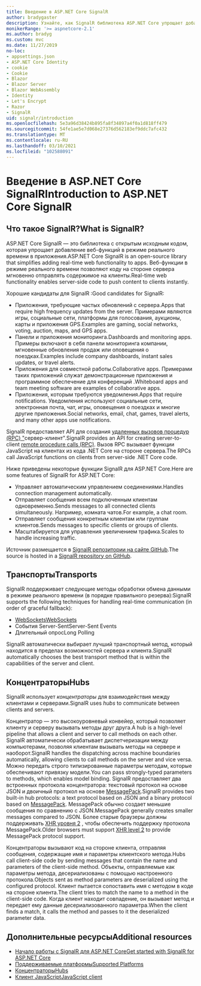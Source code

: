 ```yaml
---
title: Введение в ASP.NET Core SignalR
author: bradygaster
description: Узнайте, как SignalR библиотека ASP.NET Core упрощает добавление в приложения функций в режиме реального времени.
monikerRange: '>= aspnetcore-2.1'
ms.author: bradyg
ms.custom: mvc
ms.date: 11/27/2019
no-loc:
- appsettings.json
- ASP.NET Core Identity
- cookie
- Cookie
- Blazor
- Blazor Server
- Blazor WebAssembly
- Identity
- Let's Encrypt
- Razor
- SignalR
uid: signalr/introduction
ms.openlocfilehash: 5e3a96d38424b895fa8f34897a4f0a1d818ff479
ms.sourcegitcommit: 54fe1ae5e7d068e27376d562183ef9ddc7afc432
ms.translationtype: MT
ms.contentlocale: ru-RU
ms.lasthandoff: 03/10/2021
ms.locfileid: "102588091"
---
```

# <a name="introduction-to-aspnet-core-signalr"></a><span data-ttu-id="7e488-103">Введение в ASP.NET Core SignalR</span><span class="sxs-lookup"><span data-stu-id="7e488-103">Introduction to ASP.NET Core SignalR</span></span>

## <a name="what-is-signalr"></a><span data-ttu-id="7e488-104">Что такое SignalR?</span><span class="sxs-lookup"><span data-stu-id="7e488-104">What is SignalR?</span></span>

<span data-ttu-id="7e488-105">ASP.NET Core SignalR — это библиотека с открытым исходным кодом, которая упрощает добавление веб-функций в режиме реального времени в приложения.</span><span class="sxs-lookup"><span data-stu-id="7e488-105">ASP.NET Core SignalR is an open-source library that simplifies adding real-time web functionality to apps.</span></span> <span data-ttu-id="7e488-106">Веб-функции в режиме реального времени позволяют коду на стороне сервера мгновенно отправлять содержимое на клиенты.</span><span class="sxs-lookup"><span data-stu-id="7e488-106">Real-time web functionality enables server-side code to push content to clients instantly.</span></span>

<span data-ttu-id="7e488-107">Хорошие кандидаты для SignalR :</span><span class="sxs-lookup"><span data-stu-id="7e488-107">Good candidates for SignalR:</span></span>

* <span data-ttu-id="7e488-108">Приложения, требующие частых обновлений с сервера.</span><span class="sxs-lookup"><span data-stu-id="7e488-108">Apps that require high frequency updates from the server.</span></span> <span data-ttu-id="7e488-109">Примерами являются игры, социальные сети, платформы для голосования, аукционы, карты и приложения GPS.</span><span class="sxs-lookup"><span data-stu-id="7e488-109">Examples are gaming, social networks, voting, auction, maps, and GPS apps.</span></span>
* <span data-ttu-id="7e488-110">Панели и приложения мониторинга.</span><span class="sxs-lookup"><span data-stu-id="7e488-110">Dashboards and monitoring apps.</span></span> <span data-ttu-id="7e488-111">Примеры включают в себя панели мониторинга компании, мгновенные обновления продаж или оповещения о поездках.</span><span class="sxs-lookup"><span data-stu-id="7e488-111">Examples include company dashboards, instant sales updates, or travel alerts.</span></span>
* <span data-ttu-id="7e488-112">Приложения для совместной работы.</span><span class="sxs-lookup"><span data-stu-id="7e488-112">Collaborative apps.</span></span> <span data-ttu-id="7e488-113">Примерами таких приложений служат демонстрационные приложения и программное обеспечение для конференций .</span><span class="sxs-lookup"><span data-stu-id="7e488-113">Whiteboard apps and team meeting software are examples of collaborative apps.</span></span>
* <span data-ttu-id="7e488-114">Приложения, которым требуются уведомления.</span><span class="sxs-lookup"><span data-stu-id="7e488-114">Apps that require notifications.</span></span> <span data-ttu-id="7e488-115">Уведомления используют социальные сети, электронная почта, чат, игры, оповещения о поездках и многие другие приложения.</span><span class="sxs-lookup"><span data-stu-id="7e488-115">Social networks, email, chat, games, travel alerts, and many other apps use notifications.</span></span>

<span data-ttu-id="7e488-116">SignalR предоставляет API для создания [удаленных вызовов процедур (RPC) "](https://wikipedia.org/wiki/Remote_procedure_call)сервер-клиент".</span><span class="sxs-lookup"><span data-stu-id="7e488-116">SignalR provides an API for creating server-to-client [remote procedure calls (RPC)](https://wikipedia.org/wiki/Remote_procedure_call).</span></span> <span data-ttu-id="7e488-117">Вызов RPC вызывает функции JavaScript на клиентах из кода .NET Core на стороне сервера.</span><span class="sxs-lookup"><span data-stu-id="7e488-117">The RPCs call JavaScript functions on clients from server-side .NET Core code.</span></span>

<span data-ttu-id="7e488-118">Ниже приведены некоторые функции SignalR для ASP.NET Core.</span><span class="sxs-lookup"><span data-stu-id="7e488-118">Here are some features of SignalR for ASP.NET Core:</span></span>

* <span data-ttu-id="7e488-119">Управляет автоматическим управлением соединениями.</span><span class="sxs-lookup"><span data-stu-id="7e488-119">Handles connection management automatically.</span></span>
* <span data-ttu-id="7e488-120">Отправляет сообщения всем подключенным клиентам одновременно.</span><span class="sxs-lookup"><span data-stu-id="7e488-120">Sends messages to all connected clients simultaneously.</span></span> <span data-ttu-id="7e488-121">Например, комната чатов.</span><span class="sxs-lookup"><span data-stu-id="7e488-121">For example, a chat room.</span></span>
* <span data-ttu-id="7e488-122">Отправляет сообщения конкретным клиентам или группам клиентов.</span><span class="sxs-lookup"><span data-stu-id="7e488-122">Sends messages to specific clients or groups of clients.</span></span>
* <span data-ttu-id="7e488-123">Масштабируется для управления увеличением трафика.</span><span class="sxs-lookup"><span data-stu-id="7e488-123">Scales to handle increasing traffic.</span></span>

<span data-ttu-id="7e488-124">Источник размещается в [ SignalR репозитории на сайте GitHub](https://github.com/dotnet/AspNetCore/tree/main/src/SignalR).</span><span class="sxs-lookup"><span data-stu-id="7e488-124">The source is hosted in a [SignalR repository on GitHub](https://github.com/dotnet/AspNetCore/tree/main/src/SignalR).</span></span>

## <a name="transports"></a><span data-ttu-id="7e488-125">Транспорты</span><span class="sxs-lookup"><span data-stu-id="7e488-125">Transports</span></span>

<span data-ttu-id="7e488-126">SignalR поддерживает следующие методы обработки обмена данными в режиме реального времени (в порядке правильного резерва):</span><span class="sxs-lookup"><span data-stu-id="7e488-126">SignalR supports the following techniques for handling real-time communication (in order of graceful fallback):</span></span>

* [<span data-ttu-id="7e488-127">WebSockets</span><span class="sxs-lookup"><span data-stu-id="7e488-127">WebSockets</span></span>](https://tools.ietf.org/html/rfc7118)
* <span data-ttu-id="7e488-128">События Server-Sent</span><span class="sxs-lookup"><span data-stu-id="7e488-128">Server-Sent Events</span></span>
* <span data-ttu-id="7e488-129">Длительный опрос</span><span class="sxs-lookup"><span data-stu-id="7e488-129">Long Polling</span></span>

<span data-ttu-id="7e488-130">SignalR автоматически выбирает лучший транспортный метод, который находится в пределах возможностей сервера и клиента.</span><span class="sxs-lookup"><span data-stu-id="7e488-130">SignalR automatically chooses the best transport method that is within the capabilities of the server and client.</span></span>

## <a name="hubs"></a><span data-ttu-id="7e488-131">Концентраторы</span><span class="sxs-lookup"><span data-stu-id="7e488-131">Hubs</span></span>

<span data-ttu-id="7e488-132">SignalR использует *концентраторы* для взаимодействия между клиентами и серверами.</span><span class="sxs-lookup"><span data-stu-id="7e488-132">SignalR uses *hubs* to communicate between clients and servers.</span></span>

<span data-ttu-id="7e488-133">Концентратор — это высокоуровневый конвейер, который позволяет клиенту и серверу вызывать методы друг друга.</span><span class="sxs-lookup"><span data-stu-id="7e488-133">A hub is a high-level pipeline that allows a client and server to call methods on each other.</span></span> <span data-ttu-id="7e488-134">SignalR автоматически обрабатывает диспетчеризации между компьютерами, позволяя клиентам вызывать методы на сервере и наоборот.</span><span class="sxs-lookup"><span data-stu-id="7e488-134">SignalR handles the dispatching across machine boundaries automatically, allowing clients to call methods on the server and vice versa.</span></span> <span data-ttu-id="7e488-135">Можно передать строго типизированные параметры методам, которые обеспечивают привязку модели.</span><span class="sxs-lookup"><span data-stu-id="7e488-135">You can pass strongly-typed parameters to methods, which enables model binding.</span></span> <span data-ttu-id="7e488-136">SignalR предоставляет два встроенных протокола концентратора: текстовый протокол на основе JSON и двоичный протокол на основе [MessagePack](https://msgpack.org/).</span><span class="sxs-lookup"><span data-stu-id="7e488-136">SignalR provides two built-in hub protocols: a text protocol based on JSON and a binary protocol based on [MessagePack](https://msgpack.org/).</span></span>  <span data-ttu-id="7e488-137">MessagePack обычно создает меньшие сообщения по сравнению с JSON.</span><span class="sxs-lookup"><span data-stu-id="7e488-137">MessagePack generally creates smaller messages compared to JSON.</span></span> <span data-ttu-id="7e488-138">Более старые браузеры должны поддерживать [XHR уровня 2](https://caniuse.com/#feat=xhr2) , чтобы обеспечить поддержку протокола MessagePack.</span><span class="sxs-lookup"><span data-stu-id="7e488-138">Older browsers must support [XHR level 2](https://caniuse.com/#feat=xhr2) to provide MessagePack protocol support.</span></span>

<span data-ttu-id="7e488-139">Концентраторы вызывают код на стороне клиента, отправляя сообщения, содержащие имя и параметры клиентского метода.</span><span class="sxs-lookup"><span data-stu-id="7e488-139">Hubs call client-side code by sending messages that contain the name and parameters of the client-side method.</span></span> <span data-ttu-id="7e488-140">Объекты, отправляемые как параметры метода, десериализованы с помощью настроенного протокола.</span><span class="sxs-lookup"><span data-stu-id="7e488-140">Objects sent as method parameters are deserialized using the configured protocol.</span></span> <span data-ttu-id="7e488-141">Клиент пытается сопоставить имя с методом в коде на стороне клиента.</span><span class="sxs-lookup"><span data-stu-id="7e488-141">The client tries to match the name to a method in the client-side code.</span></span> <span data-ttu-id="7e488-142">Когда клиент находит совпадение, он вызывает метод и передает ему данные десериализованного параметра.</span><span class="sxs-lookup"><span data-stu-id="7e488-142">When the client finds a match, it calls the method and passes to it the deserialized parameter data.</span></span>

## <a name="additional-resources"></a><span data-ttu-id="7e488-143">Дополнительные ресурсы</span><span class="sxs-lookup"><span data-stu-id="7e488-143">Additional resources</span></span>

* [<span data-ttu-id="7e488-144">Начало работы с SignalR для ASP.NET Core</span><span class="sxs-lookup"><span data-stu-id="7e488-144">Get started with SignalR for ASP.NET Core</span></span>](xref:tutorials/signalr)
* [<span data-ttu-id="7e488-145">Поддерживаемые платформы</span><span class="sxs-lookup"><span data-stu-id="7e488-145">Supported Platforms</span></span>](xref:signalr/supported-platforms)
* [<span data-ttu-id="7e488-146">Концентраторы</span><span class="sxs-lookup"><span data-stu-id="7e488-146">Hubs</span></span>](xref:signalr/hubs)
* [<span data-ttu-id="7e488-147">Клиент JavaScript</span><span class="sxs-lookup"><span data-stu-id="7e488-147">JavaScript client</span></span>](xref:signalr/javascript-client)

